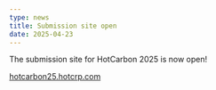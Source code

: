 ```yaml
---
type: news
title: Submission site open
date: 2025-04-23
---
```


The submission site for HotCarbon 2025 is now open!

[hotcarbon25.hotcrp.com](https://hotcarbon25.hotcrp.com/)